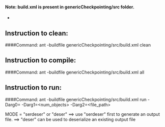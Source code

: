
#### Note: build.xml is present in genericCheckpointing/src folder.
-
## Instruction to clean:

####Command: ant -buildfile genericCheckpointing/src/build.xml clean

## Instruction to compile:

####Command: ant -buildfile genericCheckpointing/src/build.xml all

## Instruction to run:

####Command: ant -buildfile genericCheckpointing/src/build.xml run -Darg0=<mode> -Darg1=<num_objects> -Darg2=<file_path>

MODE = "serdeser" or "deser"
==> use "serdeser" first to generate an output file.
==> "deser" can be used to deserialize an existing output file
